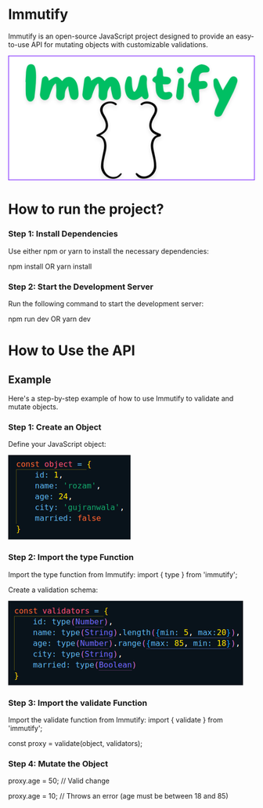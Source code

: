 # Immutify

Immutify is an open-source JavaScript project designed to provide an easy-to-use API for mutating objects with customizable validations.

![Schema](src/Assets/logo.png)

# How to run the project?

### Step 1: Install Dependencies
Use either npm or yarn to install the necessary dependencies:

npm install 
OR
yarn install

### Step 2: Start the Development Server
Run the following command to start the development server:

npm run dev
OR
yarn dev

# How to Use the API

## Example
Here's a step-by-step example of how to use Immutify to validate and mutate objects.

### Step 1: Create an Object
Define your JavaScript object:

![Schema](src/Assets/object.png)


### Step 2: Import the type Function
Import the type function from Immutify:
import { type } from 'immutify';

Create a validation schema:

![Schema](src/Assets/schema.png)

### Step 3: Import the validate Function
Import the validate function from Immutify:
import { validate } from 'immutify';

const proxy = validate(object, validators);

### Step 4: Mutate the Object

proxy.age = 50;  // Valid change

proxy.age = 10;  // Throws an error (age must be between 18 and 85)








